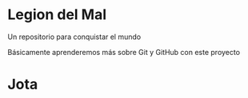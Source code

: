 # Legion del Mal
Un repositorio para conquistar el mundo

Básicamente aprenderemos más sobre Git y GitHub con este proyecto


# Jota

